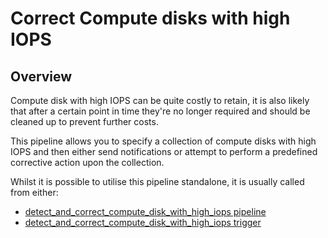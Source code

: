 # Correct Compute disks with high IOPS

## Overview

Compute disk with high IOPS can be quite costly to retain, it is also likely that after a certain point in time they're no longer required and should be cleaned up to prevent further costs.

This pipeline allows you to specify a collection of compute disks with high IOPS and then either send notifications or attempt to perform a predefined corrective action upon the collection.

Whilst it is possible to utilise this pipeline standalone, it is usually called from either:
- [detect_and_correct_compute_disk_with_high_iops pipeline](https://hub.flowpipe.io/mods/turbot/azure_thrifty/pipelines/azure_thrifty.pipeline.detect_and_correct_compute_disk_with_high_iops)
- [detect_and_correct_compute_disk_with_high_iops trigger](https://hub.flowpipe.io/mods/turbot/azure_thrifty/triggers/azure_thrifty.trigger.query.detect_and_correct_compute_disk_with_high_iops)